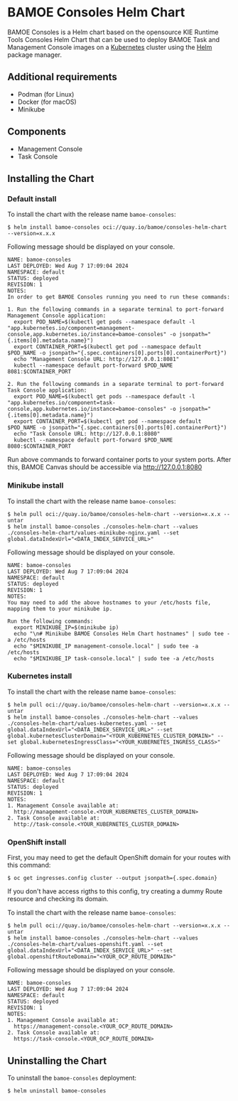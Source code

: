 # BAMOE Consoles Helm Chart

BAMOE Consoles is a Helm chart based on the opensource KIE Runtime Tools Consoles Helm Chart that can be used to deploy BAMOE Task and Management Console images on a [Kubernetes](https://kubernetes.io) cluster using the [Helm](https://helm.sh) package manager.

## Additional requirements

- Podman (for Linux)
- Docker (for macOS)
- Minikube

## Components

- Management Console
- Task Console

## Installing the Chart

### Default install

To install the chart with the release name `bamoe-consoles`:

```console
$ helm install bamoe-consoles oci://quay.io/bamoe/consoles-helm-chart --version=x.x.x
```

Following message should be displayed on your console.

```console
NAME: bamoe-consoles
LAST DEPLOYED: Wed Aug 7 17:09:04 2024
NAMESPACE: default
STATUS: deployed
REVISION: 1
NOTES:
In order to get BAMOE Consoles running you need to run these commands:

1. Run the following commands in a separate terminal to port-forward Management Console application:
  export POD_NAME=$(kubectl get pods --namespace default -l "app.kubernetes.io/component=management-console,app.kubernetes.io/instance=bamoe-consoles" -o jsonpath="{.items[0].metadata.name}")
  export CONTAINER_PORT=$(kubectl get pod --namespace default $POD_NAME -o jsonpath="{.spec.containers[0].ports[0].containerPort}")
  echo "Management Console URL: http://127.0.0.1:8081"
  kubectl --namespace default port-forward $POD_NAME 8081:$CONTAINER_PORT

2. Run the following commands in a separate terminal to port-forward Task Console application:
  export POD_NAME=$(kubectl get pods --namespace default -l "app.kubernetes.io/component=task-console,app.kubernetes.io/instance=bamoe-consoles" -o jsonpath="{.items[0].metadata.name}")
  export CONTAINER_PORT=$(kubectl get pod --namespace default $POD_NAME -o jsonpath="{.spec.containers[0].ports[0].containerPort}")
  echo "Task Console URL: http://127.0.0.1:8080"
  kubectl --namespace default port-forward $POD_NAME 8080:$CONTAINER_PORT
```

Run above commands to forward container ports to your system ports. After this, BAMOE Canvas should be accessible via http://127.0.0.1:8080

### Minikube install

To install the chart with the release name `bamoe-consoles`:

```console
$ helm pull oci://quay.io/bamoe/consoles-helm-chart --version=x.x.x --untar
$ helm install bamoe-consoles ./consoles-helm-chart --values ./consoles-helm-chart/values-minikube-nginx.yaml --set global.dataIndexUrl="<DATA_INDEX_SERVICE_URL>"
```

Following message should be displayed on your console.

```console
NAME: bamoe-consoles
LAST DEPLOYED: Wed Aug 7 17:09:04 2024
NAMESPACE: default
STATUS: deployed
REVISION: 1
NOTES:
You may need to add the above hostnames to your /etc/hosts file, mapping them to your minikube ip.

Run the following commands:
  export MINIKUBE_IP=$(minikube ip)
  echo "\n# Minikube BAMOE Consoles Helm Chart hostnames" | sudo tee -a /etc/hosts
  echo "$MINIKUBE_IP management-console.local" | sudo tee -a /etc/hosts
  echo "$MINIKUBE_IP task-console.local" | sudo tee -a /etc/hosts
```

### Kubernetes install

To install the chart with the release name `bamoe-consoles`:

```console
$ helm pull oci://quay.io/bamoe/consoles-helm-chart --version=x.x.x --untar
$ helm install bamoe-consoles ./consoles-helm-chart --values ./consoles-helm-chart/values-kubernetes.yaml --set global.dataIndexUrl="<DATA_INDEX_SERVICE_URL>" --set global.kubernetesClusterDomain="<YOUR_KUBERNETES_CLUSTER_DOMAIN>" --set global.kubernetesIngressClass="<YOUR_KUBERNETES_INGRESS_CLASS>"
```

Following message should be displayed on your console.

```console
NAME: bamoe-consoles
LAST DEPLOYED: Wed Aug 7 17:09:04 2024
NAMESPACE: default
STATUS: deployed
REVISION: 1
NOTES:
1. Management Console available at:
  http://management-console.<YOUR_KUBERNETES_CLUSTER_DOMAIN>
2. Task Console available at:
  http://task-console.<YOUR_KUBERNETES_CLUSTER_DOMAIN>
```

### OpenShift install

First, you may need to get the default OpenShift domain for your routes with this command:

```console
$ oc get ingresses.config cluster --output jsonpath={.spec.domain}
```

If you don't have access rigths to this config, try creating a dummy Route resource and checking its domain.

To install the chart with the release name `bamoe-consoles`:

```console
$ helm pull oci://quay.io/bamoe/consoles-helm-chart --version=x.x.x --untar
$ helm install bamoe-consoles ./consoles-helm-chart --values ./consoles-helm-chart/values-openshift.yaml --set global.dataIndexUrl="<DATA_INDEX_SERVICE_URL>" --set global.openshiftRouteDomain="<YOUR_OCP_ROUTE_DOMAIN>"
```

Following message should be displayed on your console.

```console
NAME: bamoe-consoles
LAST DEPLOYED: Wed Aug 7 17:09:04 2024
NAMESPACE: default
STATUS: deployed
REVISION: 1
NOTES:
1. Management Console available at:
  https://management-console.<YOUR_OCP_ROUTE_DOMAIN>
2. Task Console available at:
  https://task-console.<YOUR_OCP_ROUTE_DOMAIN>
```

## Uninstalling the Chart

To uninstall the `bamoe-consoles` deployment:

```console
$ helm uninstall bamoe-consoles
```
